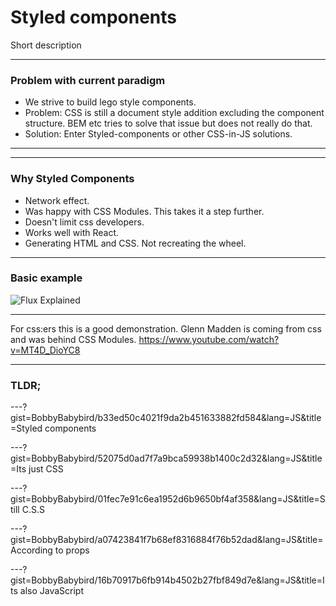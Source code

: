 # Styled components

Short description

---

### Problem with current paradigm

- We strive to build lego style components.
- Problem: CSS is still a document style addition excluding the component structure.
BEM etc tries to solve that issue but does not really do that.
- Solution: Enter Styled-components or other CSS-in-JS solutions.

---



---

### Why Styled Components

- Network effect.
- Was happy with CSS Modules. This takes it a step further.
- Doesn't limit css developers.
- Works well with React.
- Generating HTML and CSS. Not recreating the wheel.

---

### Basic example

![Flux Explained](https://facebook.github.io/flux/img/flux-simple-f8-diagram-explained-1300w.png)

---
For css:ers this is a good demonstration. Glenn Madden is coming from css and was behind CSS Modules.
https://www.youtube.com/watch?v=MT4D_DioYC8

---

### TLDR;

---?gist=BobbyBabybird/b33ed50c4021f9da2b451633882fd584&lang=JS&title=Styled components

---?gist=BobbyBabybird/52075d0ad7f7a9bca59938b1400c2d32&lang=JS&title=Its just CSS

---?gist=BobbyBabybird/01fec7e91c6ea1952d6b9650bf4af358&lang=JS&title=Still C.S.S

---?gist=BobbyBabybird/a07423841f7b68ef8316884f76b52dad&lang=JS&title=According to props

---?gist=BobbyBabybird/16b70917b6fb914b4502b27fbf849d7e&lang=JS&title=Its also JavaScript
